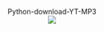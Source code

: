 <p align="center">Python-download-YT-MP3
<br>
<img src="https://img.shields.io/github/languages/code-size/watchakorn-18k/Python-download-YT-MP3"/></a>
</p>